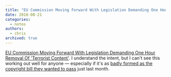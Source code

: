 ```yaml
---
title: "EU Commission Moving Forward With Legislation Demanding One Hour Removal Of 'Terrorist Content'"
date: 2018-08-21
categories:
  - notes
authors:
  - chris
archived: true
---
```


[EU Commission Moving Forward With Legislation Demanding One Hour Removal Of 'Terrorist Content'](https://www.techdirt.com/articles/20180819/15524740467/eu-commission-moving-forward-with-legislation-demanding-one-hour-removal-terrorist-content.shtml). I understand the intent, but I can't see this working out well for anyone — especially if it's as [badly formed as the copyright bill they wanted to pass](https://www.wired.co.uk/article/article-13-eu-copyright-directive-memes) just last month.
